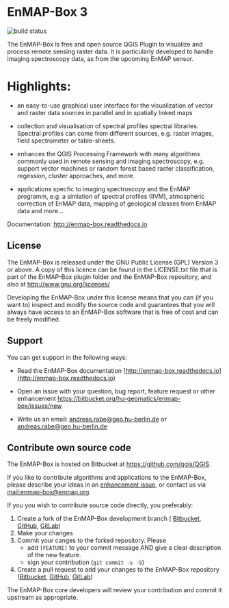 # EnMAP-Box 3

![build status](https://img.shields.io/bitbucket/pipelines/hu-geomatics/enmap-box.svg)

The EnMAP-Box is free and open source QGIS Plugin to visualize and process remote sensing raster data. It is particularly developed to handle imaging spectroscopy data, as from the upcoming EnMAP sensor.

# Highlights:

* an easy-to-use graphical user interface for the visualization of vector and raster data sources in parallel and in spatially linked maps

* collection and visualisation of spectral profiles spectral libraries. Spectral profiles can come from different sources, e.g. raster images, field spectrometer or table-sheets.

* enhances the QGIS Processing Framework with many algorithms commonly used in
  remote sensing and imaging spectroscopy, e.g. support vector machines or random forest based raster classification, regession, cluster approaches, and more.

* applications specfic to imaging spectroscopy and the EnMAP programm, e.g. a simlation of spectral profiles (IIVM), atmospheric correction of EnMAP data, mapping of geological classes from EnMAP data and more...


Documentation: http://enmap-box.readthedocs.io

## License

The EnMAP-Box is released under the GNU Public License (GPL) Version 3 or above. A copy of this licence can be found in the LICENSE.txt file that is part of the EnMAP-Box plugin folder and the EnMAP-Box repository, and also at
<http://www.gnu.org/licenses/>

Developing the EnMAP-Box under this license means that you can (if you want to) inspect and modify the source code and guarantees that you will always have access to an EnMAP-Box software that is free of cost and can be freely
modified.


## Support
You can get support in the following ways:

 -  Read the EnMAP-Box documentation [http://enmap-box.readthedocs.io](http://enmap-box.readthedocs.io)

 -  Open an issue with your question, bug report, feature request or other enhancement https://bitbucket.org/hu-geomatics/enmap-box/issues/new
 
 -  Write us an email: [andreas.rabe@geo.hu-berlin.de](mail://andreas.rabe@geo.hu-berlin.de) or [andreas.rabe@geo.hu-berlin.de](mail://benjamin.jakimow@geo.hu-berlin.de)


## Contribute own source code

The EnMAP-Box is hosted on Bitbucket at https://github.com/qgis/QGIS.

If you like to contribute algorithms and applications to the EnMAP-Box,
please describe your ideas in an [enhancement issue](), or contact us via [mail:enmap-box@enmap.org](mail:enmap-box@enmap.org).

If you you wish to contribute source code directly, you preferably:

1. Create a fork of the EnMAP-Box development branch (
[Bitbucket](https://confluence.atlassian.com/bitbucket/forking-a-repository-221449527.html),
[GitHub](https://help.github.com/en/articles/fork-a-repo), 
[GitLab](https://docs.gitlab.com/ee/gitlab-basics/fork-project.html))
2. Make your changes
3. Commit your canges to the forked repository. Please
    - add ``[FEATURE]`` to your commit message AND give a clear description of the new feature.
    - sign your contribution (``git commit -s -S``)
4. Create a pull request to add your changes to the EnMAP-Box repository 
([Bitbucket](https://confluence.atlassian.com/bitbucket/work-with-pull-requests-223220593.html), 
[GitHub](https://help.github.com/articles/creating-a-pull-request-from-a-fork/), 
[GitLab](https://docs.gitlab.com/ee/gitlab-basics/add-merge-request.html))

The EnMAP-Box core developers will review your contribution and commit it upstream as appropriate.



